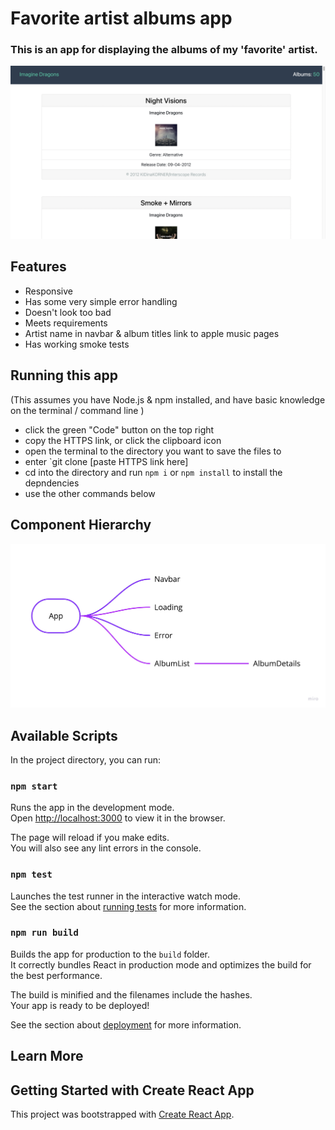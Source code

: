 # Favorite artist albums app

### This is an app for displaying the albums of my 'favorite' artist.

![Favorite artist albums app screen shot](img/Screen_Shot.png)

## Features

- Responsive
- Has some very simple error handling
- Doesn't look too bad
- Meets requirements
- Artist name in navbar & album titles link to apple music pages
- Has working smoke tests 

## Running this app

(This assumes you have Node.js & npm installed, 
and have basic knowledge on the terminal / command line )

* click the green "Code" button on the top right
* copy the HTTPS link, or click the clipboard icon
* open the terminal to the directory you want to save the files to
* enter `git clone [paste HTTPS link here]
* cd into the directory and run `npm i` or `npm install` to install the depndencies
* use the other commands below

## Component Hierarchy

![Mind map of react component hierarchy](img/Mind_Map.jpeg)

## Available Scripts

In the project directory, you can run:

### `npm start`

Runs the app in the development mode.\
Open [http://localhost:3000](http://localhost:3000) to view it in the browser.

The page will reload if you make edits.\
You will also see any lint errors in the console.

### `npm test`

Launches the test runner in the interactive watch mode.\
See the section about [running tests](https://facebook.github.io/create-react-app/docs/running-tests) for more information.

### `npm run build`

Builds the app for production to the `build` folder.\
It correctly bundles React in production mode and optimizes the build for the best performance.

The build is minified and the filenames include the hashes.\
Your app is ready to be deployed!

See the section about [deployment](https://facebook.github.io/create-react-app/docs/deployment) for more information.


## Learn More

## Getting Started with Create React App

This project was bootstrapped with [Create React App](https://github.com/facebook/create-react-app).
